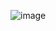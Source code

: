 ![image](https://user-images.githubusercontent.com/46294011/211283652-acffd63b-0044-478e-a13c-a384003814f4.png)
